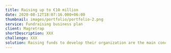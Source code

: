 ```yaml
---
title: ​Raising up to €10 million
date: 2020-08-12T18:07:16.000+06:00
thumbnail: images/portfolio/portfolio-2.png
service: Fundraising business plan
client: Magretrap
shortDescription: XXX
challenge: XXX
solution: Raising funds to develop their organization are the main concern for many entrepreneur from start-up to scale-up companies. The strategy and the vision of the founders must be reflected in the Fundraising business plan with the investor mindset, how much will they get back from their investment. This business plan have been design to look and feel efficient and attractive. Clients often approach Ernest with a general idea of what they need, and this project was no different. We were able to jump right in with our expertise and really helped the company grow and evolve. Today, their business is doing exceptionally well, and we’re proud to have been part of the process.
---
```


